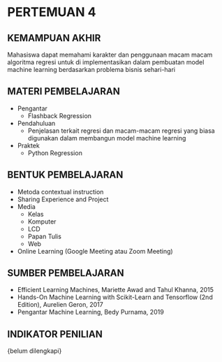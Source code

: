 # **PERTEMUAN 4**

## **KEMAMPUAN AKHIR**
Mahasiswa dapat memahami karakter dan penggunaan macam macam algoritma regresi untuk di implementasikan dalam pembuatan model machine learning berdasarkan problema bisnis sehari-hari

## **MATERI PEMBELAJARAN**
- Pengantar
    - Flashback Regression
- Pendahuluan 
    - Penjelasan terkait regresi dan macam-macam regresi yang biasa digunakan dalam membangun model machine learning
- Praktek
    - Python Regression

## **BENTUK PEMBELAJARAN**
- Metoda contextual instruction
- Sharing Experience and Project
- Media 
    - Kelas
    - Komputer
    - LCD
    - Papan Tulis
    - Web
- Online Learning (Google Meeting atau Zoom Meeting)

## **SUMBER PEMBELAJARAN**
- Efficient Learning Machines, Mariette Awad and Tahul Khanna, 2015
- Hands-On Machine Learning with Scikit-Learn and Tensorflow (2nd Edition), Aurelien Geron, 2017
- Pengantar Machine Learning, Bedy Purnama, 2019

## **INDIKATOR PENILIAN**
{belum dilengkapi}